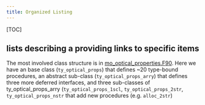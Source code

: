 ```yaml
---
title: Organized Listing
---
```


[TOC]

## lists describing a providing links to specific items

The most involved class structure is in [mo_optical_properties.F90]. Here we have an  base class (`ty_optical_props`) that defines ~20 type-bound procedures, an abstract sub-class (`ty_optical_props_arry`) that defines three more deferred interfaces, and three sub-classes of ty_optical_props_arry (`ty_optical_props_1scl`, `ty_optical_props_2str`, `ty_optical_props_nstr` that add new procedures (e.g. `alloc_2str`)

[mo_optical_properties.F90]: ../sourcefile/mo_optical_props.F90.html